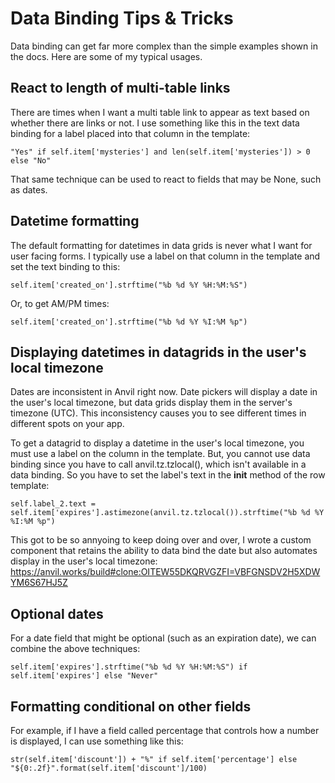 # Data Binding Tips & Tricks

Data binding can get far more complex than the simple examples shown in the docs.  Here are some of my typical usages.

## React to length of multi-table links

There are times when I want a multi table link to appear as text based on whether there are links or not.  I use something like this in the text data binding for a label placed into that column in the template:

```
"Yes" if self.item['mysteries'] and len(self.item['mysteries']) > 0 else "No"
```

That same technique can be used to react to fields that may be None, such as dates.

## Datetime formatting

The default formatting for datetimes in data grids is never what I want for user facing forms.  I typically use a label on that column in the template and set the text binding to this:

```
self.item['created_on'].strftime("%b %d %Y %H:%M:%S")
```

Or, to get AM/PM times:

```
self.item['created_on'].strftime("%b %d %Y %I:%M %p")
```

## Displaying datetimes in datagrids in the user's local timezone

Dates are inconsistent in Anvil right now.  Date pickers will display a date in the user's local timezone, but data grids display them in the server's timezone (UTC).  This inconsistency causes you to see different times in different spots on your app.  

To get a datagrid to display a datetime in the user's local timezone, you must use a label on the column in the template.  But, you cannot use data binding since you have to call anvil.tz.tzlocal(), which isn't available in a data binding.  So you have to set the label's text in the __init__ method of the row template:

```
self.label_2.text = self.item['expires'].astimezone(anvil.tz.tzlocal()).strftime("%b %d %Y %I:%M %p") 
```

This got to be so annyoing to keep doing over and over, I wrote a custom component that retains the ability to data bind the date but also automates display in the user's local timezone: https://anvil.works/build#clone:OITEW55DKQRVGZFI=VBFGNSDV2H5XDWYM6S67HJ5Z

## Optional dates

For a date field that might be optional (such as an expiration date), we can combine the above techniques:

```
self.item['expires'].strftime("%b %d %Y %H:%M:%S") if self.item['expires'] else "Never"
```

## Formatting conditional on other fields

For example, if I have a field called percentage that controls how a number is displayed, I can use something like this:

```
str(self.item['discount']) + "%" if self.item['percentage'] else "${0:.2f}".format(self.item['discount']/100)
```
